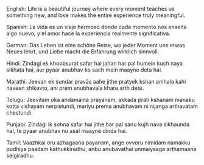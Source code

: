 English: Life is a beautiful journey where every moment teaches us something new, and love makes the entire experience truly meaningful.

Spanish: La vida es un viaje hermoso donde cada momento nos enseña algo nuevo, y el amor hace la experiencia realmente significativa.

German: Das Leben ist eine schöne Reise, wo jeder Moment uns etwas Neues lehrt, und Liebe macht die Erfahrung wirklich sinnvoll.

Hindi: Zindagi ek khoobsurat safar hai jahan har pal humein kuch naya sikhata hai, aur pyaar anubhav ko sach mein maayne deta hai.

Marathi: Jeevan ek sundar pravās aahe jithe pratyek kshan amhala kahi naveen shikavto, ani prem anubhavala khare arth dete.

Telugu: Jeevitam oka andamaina prayanam, akkada prati kshanam manaku kotta vishayam nerpistundi, mariyu prema anubhavam ni nijanga arthavatam chestundi.

Punjabi: Zindagi ik sohna safar hai jithe har pal sanu kujh nava sikhaunda hai, te pyaar anubhav nu asal maayne dinda hai.

Tamil: Vaazhkai oru azhagaana payanam, ange ovvoru nimidam namakku pudhiya paadam kathukkiradhu, anbu anubavathai unmaiyaaga arthamaana seigiradhu.
